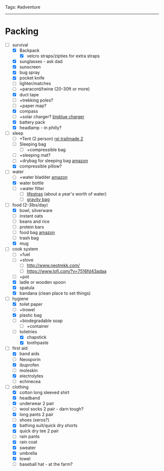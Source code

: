 Tags: #adventure
___

# Packing
- [ ] survival
	- [x] Backpack
		- [x] velcro straps/zipties for extra straps
	- [x] sunglasses - ask dad
	- [x] sunscreen
	- [x] bug spray
	- [x] pocket knife
	- [ ] lighter/matches
	- [ ] +paracord/twine (20-30ft or more)
	- [x] duct tape
	- [ ] +trekking poles?
	- [ ] +paper map?
	- [x] compass
	- [ ] +solar charger? [bigblue charger](https://www.amazon.com/BigBlue-Foldable-Waterproof-SunPower-Cellphones/dp/B01EXWCPLC/ref=sr_1_3?keywords=foldable%2Bsolar%2Bpanel&qid=1694117897&sprefix=foldable%2Bsolar%2Bpan%2Caps%2C127&sr=8-3&th=1)
	- [x] battery pack
	- [x] headlamp - in philly?
- [ ] sleep
	- [ ] +Tent (2 person) [rei trailmade 2](https://www.rei.com/product/216300/rei-co-op-trailmade-2-tent-with-footprint)
	- [ ] Sleeping bag
		- [ ] +compressible bag
	- [ ] +sleeping mat?
	- [ ] +drybag for sleeping bag [amazon](https://www.amazon.com/s?k=drybag&crid=NO42LC1LCCAC&sprefix=drybag%2Caps%2C156&ref=nb_sb_noss_2)
	- [X] compressible pillow?
- [ ] water
	- [ ] +water bladder [amazon](https://www.amazon.com/Hydration-Reservoir-Military-Replacement-Climbing/dp/B071DQSZB8/ref=sr_1_5?crid=X60H0UH8XP90&keywords=water%2Bbladder&qid=1694122607&sprefix=water%2Bbladder%2Caps%2C126&sr=8-5&th=1)
	- [x] water bottle
	- [ ] +water filter 
		- [ ] [lifestras](https://www.amazon.com/LifeStraw-Personal-Camping-Emergency-Preparedness/dp/B085HNCC3T/ref=sr_1_15?crid=2QBKC4Y9XP779&keywords=chemical%2Bwater%2Bpurifier&qid=1694121696&sprefix=chemical%2Bwater%2Bpurifier%2Caps%2C119&sr=8-15&th=1) (about a year's worth of water)
		- [ ] [gravity bag](https://www.amazon.com/Gravity-Fed-Survival-Compatible-LifeStraw-Foldable/dp/B0BB2DY2TX/ref=sr_1_7?crid=15PKI63IGE8UL&keywords=gravity%2Bbag&qid=1694122443&sprefix=gravity%2Bbag%2Caps%2C126&sr=8-7&th=1)
- [ ] food (2-3lbs/day)
	- [x] bowl, silverware
	- [ ] instant oats
	- [ ] beans and rice
	- [ ] protein bars
	- [ ] food bag [amazon](https://www.amazon.com/Outdoor-Products-Ultimate-Sack-Three-Pack/dp/B001AZNATC/ref=sr_1_4?crid=1BMIH3AGJE2T1&keywords=outdoor%2Bproducts&qid=1694120067&sprefix=outdoor%2Bproducts%2Caps%2C132&sr=8-4&th=1&psc=1)
	- [ ] trash bag
	- [x] mug
- [ ] cook system
	- [ ] +fuel
	- [ ] +stove 
		- [ ] http://www.neotrekk.com/
		- [ ] https://www.lofi.com/?v=7516fd43adaa
	- [ ] +pot
	- [x] ladle or wooden spoon
	- [x] spatula
	- [x] bandana (clean place to set things)
- [ ] hygiene
	- [x] toilet paper
	- [ ] +trowel
	- [x] plastic bag
	- [ ] +biodegradable soap
		- [ ] +container
	- [ ] toiletries
		- [x] chapstick
		- [x] toothpaste
- [ ] first aid
	- [x] band aids
	- [ ] Neosporin
	- [x] ibuprofen
	- [ ] moleskin
	- [x] electrolytes 
	- [ ] echinecea 
- [ ] clothing
	- [x] cotton long sleeved shirt
	- [x] headband
	- [x] underwear 2 pair
	- [ ] wool socks 2 pair - darn tough?
	- [x] long pants 2 pair
	- [ ] shoes (xeros?)
	- [x] bathing suit/quick dry shorts
	- [x] quick dry tee 2 pair
	- [ ] rain pants
	- [x] rain coat
	- [x] sweater
	- [x] umbrella
	- [x] towel
	- [ ] baseball hat - at the farm?